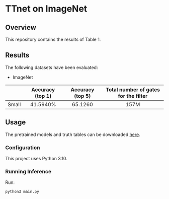 # TTnet on ImageNet

## Overview

This repository contains the results of Table 1.

## Results

The following datasets have been evaluated:

- ImageNet

|       | Accuracy (top 1) | Accuracy (top 5) | Total number of gates for the filter | 
|-------|:----------------:|:----------------:|:------------------------------------:|
| Small |     41.5940%     |     65.1260      |                 157M                 |



## Usage

The pretrained models and truth tables can be downloaded [here](https://drive.google.com/drive/folders/1vso485OSVgIuCHxzmOK2hLAWCNHcCluR?usp=sharing).

### Configuration
This project uses Python 3.10. 

### Running Inference

Run:

``` commandline
python3 main.py
```






